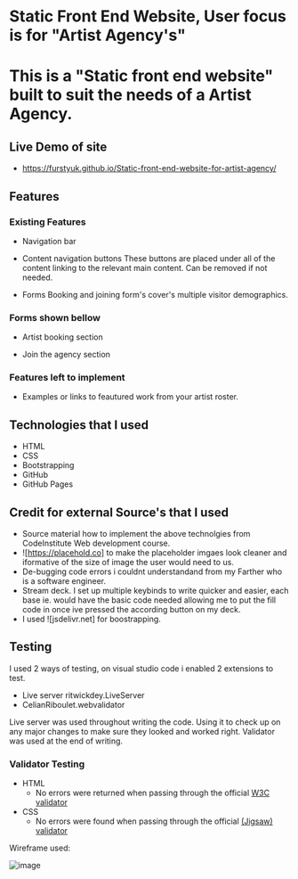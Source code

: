 # Static Front End Website, User focus is for "Artist Agency's" 

# This is a "Static front end website" built to suit the needs of a Artist Agency.

## Live Demo of site

- https://furstyuk.github.io/Static-front-end-website-for-artist-agency/

## Features

### Existing Features

- Navigation bar

- Content navigation buttons
  These buttons are placed under all of the content linking to the relevant main content. Can be removed if not needed.

- Forms
  Booking and joining form's cover's multiple visitor demographics.

### Forms shown bellow

- Artist booking section

- Join the agency section

  
### Features left to implement

- Examples or links to feautured work from your artist roster.

## Technologies that I used
* HTML
* CSS
* Bootstrapping
* GitHub
* GitHub Pages

## Credit for external Source's that I used

* Source material how to implement the above technolgies from CodeInstitute Web development course.
* ![https://placehold.co] to make the placeholder imgaes look cleaner and iformative of the size of image the user would need to us.
* De-bugging code errors i couldnt understandand from my Farther who is a software engineer.
* Stream deck. I set up multiple keybinds to write quicker and easier, each base ie. <a> would have the basic code needed allowing me to put the fill code in once ive pressed the according button on my deck.
* I used ![jsdelivr.net] for boostrapping. 
## Testing

I used 2 ways of testing, on visual studio code i enabled 2 extensions to test. 
 - Live server ritwickdey.LiveServer
 - CelianRiboulet.webvalidator

Live server was used throughout writing the code. Using it to check up on any major changes to make sure they looked and worked right.
Validator was used at the end of writing.


### Validator Testing 

- HTML
  - No errors were returned when passing through the official [W3C validator](https://validator.w3.org/nu/?doc=https%3A%2F%2Fcode-institute-org.github.io%2Flove-running-2.0%2Findex.html)
- CSS
  - No errors were found when passing through the official [(Jigsaw) validator](https://jigsaw.w3.org/css-validator/validator?uri=https%3A%2F%2Fvalidator.w3.org%2Fnu%2F%3Fdoc%3Dhttps%253A%252F%252Fcode-institute-org.github.io%252Flove-running-2.0%252Findex.html&profile=css3svg&usermedium=all&warning=1&vextwarning=&lang=en#css)

Wireframe used:

![image](https://github.com/user-attachments/assets/cbc98692-131f-426b-bb6e-bece76db3c0b)

